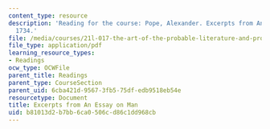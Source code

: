 ```yaml
---
content_type: resource
description: 'Reading for the course: Pope, Alexander. Excerpts from An Essay on Man,
  1734.'
file: /media/courses/21l-017-the-art-of-the-probable-literature-and-probability-spring-2008/b81013d2b7bb6ca0506cd86c1dd968cb_pope_man.pdf
file_type: application/pdf
learning_resource_types:
- Readings
ocw_type: OCWFile
parent_title: Readings
parent_type: CourseSection
parent_uid: 6cba421d-9567-3fb5-75df-edb9518eb54e
resourcetype: Document
title: Excerpts from An Essay on Man
uid: b81013d2-b7bb-6ca0-506c-d86c1dd968cb
---
```

